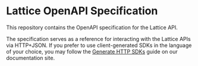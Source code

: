 # Lattice OpenAPI Specification

This repository contains the OpenAPI specification for the Lattice API.

The specification serves as a reference for interacting with the Lattice APIs
via HTTP+JSON. If you prefer to use client-generated SDKs in the language of 
your choice, you may follow the [Generate HTTP SDKs](https://docs.anduril.com/guide/generate-http-sdks)
guide on our documentation site.

